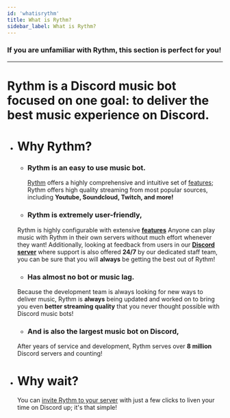 ```yaml
---
id: 'whatisrythm'
title: What is Rythm?
sidebar_label: What is Rythm?
---
```

### If you are unfamiliar with Rythm, this section is perfect for you!
--- 
 # Rythm is a Discord music bot focused on one goal: **to deliver the best music experience on Discord.**
   


 - # Why Rythm?
   - ### Rythm is an easy to use music bot.
     [Rythm](http://localhost:3000/whatisrythm) offers a highly comprehensive and intuitive set of [features](https://rythmbot.co/features#list); Rythm offers high quality streaming from most popular sources, including **Youtube, Soundcloud, Twitch, and more!**  
   - ### Rythm is extremely user-friendly, 

    Rythm is highly configurable with extensive **[features](https://rythmbot.co/features#list)** Anyone can play music with Rythm in their own servers without much effort whenever they want! Additionally, looking at feedback from users in our **[Discord server](https://discord.gg/rythm)** where support is also offered __**24/7**__ by our dedicated staff team, you can be sure that you will **always** be getting the best out of Rythm!

   - ### Has almost no bot or music lag.
    Because the development team is always looking for new ways to deliver music, Rythm is __**always**__ being updated and worked on to bring you even **better streaming quality** that you never thought possible with Discord music bots! 

   - ### And is also the largest music bot on Discord,
    After years of service and development, Rythm serves over __**8 million**__ Discord servers and counting!
 - # Why wait?
   You can [invite Rythm to your server](https://rythmbot.co/invite) with just a few clicks to liven your time on Discord up; it's that simple! 